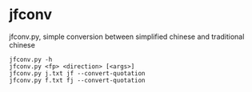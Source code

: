 # jfconv
jfconv.py, simple conversion between simplified chinese and traditional chinese

```
jfconv.py -h
jfconv.py <fp> <direction> [<args>]
jfconv.py j.txt jf --convert-quotation
jfconv.py f.txt fj --convert-quotation
```
